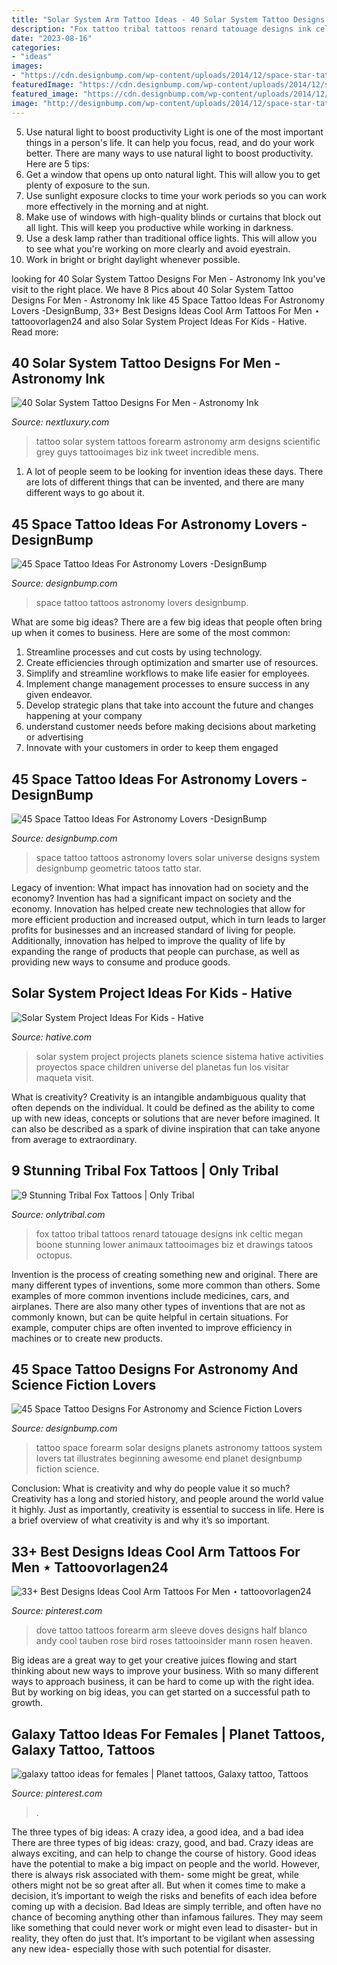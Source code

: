 ```yaml
---
title: "Solar System Arm Tattoo Ideas - 40 Solar System Tattoo Designs For Men"
description: "Fox tattoo tribal tattoos renard tatouage designs ink celtic megan boone stunning lower animaux tattooimages biz et drawings tatoos octopus"
date: "2023-08-16"
categories:
- "ideas"
images:
- "https://cdn.designbump.com/wp-content/uploads/2014/12/space-star-tattoos-13.jpg"
featuredImage: "https://cdn.designbump.com/wp-content/uploads/2014/12/space-star-tattoos-13.jpg"
featured_image: "https://cdn.designbump.com/wp-content/uploads/2014/12/space-star-tattoos-13.jpg"
image: "http://designbump.com/wp-content/uploads/2014/12/space-star-tattoos-9.jpg"
---
```



5) Use natural light to boost productivity
Light is one of the most important things in a person's life. It can help you focus, read, and do your work better. There are many ways to use natural light to boost productivity. Here are 5 tips:
1) Get a window that opens up onto natural light. This will allow you to get plenty of exposure to the sun.
2) Use sunlight exposure clocks to time your work periods so you can work more effectively in the morning and at night.
3) Make use of windows with high-quality blinds or curtains that block out all light. This will keep you productive while working in darkness.
4) Use a desk lamp rather than traditional office lights. This will allow you to see what you're working on more clearly and avoid eyestrain.
5) Work in bright or bright daylight whenever possible.

	

		
looking for 40 Solar System Tattoo Designs For Men - Astronomy Ink you've visit to the right place. We have 8 Pics about 40 Solar System Tattoo Designs For Men - Astronomy Ink like 45 Space Tattoo Ideas For Astronomy Lovers -DesignBump, 33+ Best Designs Ideas Cool Arm Tattoos For Men ⋆ tattoovorlagen24 and also Solar System Project Ideas For Kids - Hative. Read more:
		
    
## 40 Solar System Tattoo Designs For Men - Astronomy Ink

<img loading=lazy src="http://nextluxury.com/wp-content/uploads/swirly-grey-solar-system-tattoo-on-forearms-for-men.jpg" onerror="this.onerror=null;this.src='https://tse4.mm.bing.net/th?id=OIP.OQ4ezJSRLO5xUUZd6muxfgAAAA&amp;pid=15.1';" alt="40 Solar System Tattoo Designs For Men - Astronomy Ink">

_Source: nextluxury.com_

>tattoo solar system tattoos forearm astronomy arm designs scientific grey guys tattooimages biz ink tweet incredible mens. 

	

1. A lot of people seem to be looking for invention ideas these days. There are lots of different things that can be invented, and there are many different ways to go about it. 

    
## 45 Space Tattoo Ideas For Astronomy Lovers -DesignBump

<img loading=lazy src="http://designbump.com/wp-content/uploads/2014/12/space-star-tattoos-26.jpg" onerror="this.onerror=null;this.src='https://tse3.mm.bing.net/th?id=OIP.W3CNXMbughEw8gbfz-v9nQHaFj&amp;pid=15.1';" alt="45 Space Tattoo Ideas For Astronomy Lovers -DesignBump">

_Source: designbump.com_

>space tattoo tattoos astronomy lovers designbump. 

	

What are some big ideas?
There are a few big ideas that people often bring up when it comes to business. Here are some of the most common:
1. Streamline processes and cut costs by using technology.
2. Create efficiencies through optimization and smarter use of resources.
3. Simplify and streamline workflows to make life easier for employees.
4. Implement change management processes to ensure success in any given endeavor. 
5. Develop strategic plans that take into account the future and changes happening at your company 
6. understand customer needs before making decisions about marketing or advertising 
7. Innovate with your customers in order to keep them engaged 

    
## 45 Space Tattoo Ideas For Astronomy Lovers -DesignBump

<img loading=lazy src="http://designbump.com/wp-content/uploads/2014/12/space-star-tattoos-9.jpg" onerror="this.onerror=null;this.src='https://tse1.mm.bing.net/th?id=OIP.rER4qO4In5X-l_iDPL4dpQHaKz&amp;pid=15.1';" alt="45 Space Tattoo Ideas For Astronomy Lovers -DesignBump">

_Source: designbump.com_

>space tattoo tattoos astronomy lovers solar universe designs system designbump geometric tatoos tatto star. 

	

Legacy of invention: What impact has innovation had on society and the economy?
Invention has had a significant impact on society and the economy. Innovation has helped create new technologies that allow for more efficient production and increased output, which in turn leads to larger profits for businesses and an increased standard of living for people. Additionally, innovation has helped to improve the quality of life by expanding the range of products that people can purchase, as well as providing new ways to consume and produce goods.

    
## Solar System Project Ideas For Kids - Hative

<img loading=lazy src="https://hative.com/wp-content/uploads/2014/12/solar-system-project-ideas/solar-system-project-ideas.jpg" onerror="this.onerror=null;this.src='https://tse1.mm.bing.net/th?id=OIP.B_rcYdP8TcEsO2UVJoB3vQHaQq&amp;pid=15.1';" alt="Solar System Project Ideas For Kids - Hative">

_Source: hative.com_

>solar system project projects planets science sistema hative activities proyectos space children universe del planetas fun los visitar maqueta visit. 

	

What is creativity?
Creativity is an intangible andambiguous quality that often depends on the individual. It could be defined as the ability to come up with new ideas, concepts or solutions that are never before imagined. It can also be described as a spark of divine inspiration that can take anyone from average to extraordinary.

    
## 9 Stunning Tribal Fox Tattoos | Only Tribal

<img loading=lazy src="http://www.onlytribal.com/wp-content/uploads/2015/12/Tribal-Fox-Tattoo-for-Girls.jpg" onerror="this.onerror=null;this.src='https://tse1.mm.bing.net/th?id=OIP.4o3sP2kqiTQkRrXdA-z10wHaJ4&amp;pid=15.1';" alt="9 Stunning Tribal Fox Tattoos | Only Tribal">

_Source: onlytribal.com_

>fox tattoo tribal tattoos renard tatouage designs ink celtic megan boone stunning lower animaux tattooimages biz et drawings tatoos octopus. 

	

Invention is the process of creating something new and original. There are many different types of inventions, some more common than others. Some examples of more common inventions include medicines, cars, and airplanes. There are also many other types of inventions that are not as commonly known, but can be quite helpful in certain situations. For example, computer chips are often invented to improve efficiency in machines or to create new products.

    
## 45 Space Tattoo Designs For Astronomy And Science Fiction Lovers

<img loading=lazy src="https://cdn.designbump.com/wp-content/uploads/2014/12/space-star-tattoos-13.jpg" onerror="this.onerror=null;this.src='https://tse2.mm.bing.net/th?id=OIP.il5TJf9rjzD8QUTxFJzZ5AHaNJ&amp;pid=15.1';" alt="45 Space Tattoo Designs For Astronomy and Science Fiction Lovers">

_Source: designbump.com_

>tattoo space forearm solar designs planets astronomy tattoos system lovers tat illustrates beginning awesome end planet designbump fiction science. 

	

Conclusion: What is creativity and why do people value it so much?
Creativity has a long and storied history, and people around the world value it highly. Just as importantly, creativity is essential to success in life. Here is a brief overview of what creativity is and why it’s so important.

    
## 33+ Best Designs Ideas Cool Arm Tattoos For Men ⋆ Tattoovorlagen24

<img loading=lazy src="https://i.pinimg.com/736x/67/1a/6b/671a6b3604e036b21e64e28479fb326d.jpg" onerror="this.onerror=null;this.src='https://tse4.mm.bing.net/th?id=OIP.TlSVkUBxAbJU8aGGaTBrTAHaJB&amp;pid=15.1';" alt="33+ Best Designs Ideas Cool Arm Tattoos For Men ⋆ tattoovorlagen24">

_Source: pinterest.com_

>dove tattoo tattoos forearm arm sleeve doves designs half blanco andy cool tauben rose bird roses tattooinsider mann rosen heaven. 

	

Big ideas are a great way to get your creative juices flowing and start thinking about new ways to improve your business. With so many different ways to approach business, it can be hard to come up with the right idea. But by working on big ideas, you can get started on a successful path to growth.

    
## Galaxy Tattoo Ideas For Females | Planet Tattoos, Galaxy Tattoo, Tattoos

<img loading=lazy src="https://i.pinimg.com/736x/0d/f1/9c/0df19cefbd90587281b21c28b49b4501.jpg" onerror="this.onerror=null;this.src='https://tse2.mm.bing.net/th?id=OIP.-65jIlyERX0TNzMBGIMBGgHaLG&amp;pid=15.1';" alt="galaxy tattoo ideas for females | Planet tattoos, Galaxy tattoo, Tattoos">

_Source: pinterest.com_

>. 

	

The three types of big ideas: A crazy idea, a good idea, and a bad idea
There are three types of big ideas: crazy, good, and bad. Crazy ideas are always exciting, and can help to change the course of history. Good ideas have the potential to make a big impact on people and the world. However, there is always risk associated with them- some might be great, while others might not be so great after all. But when it comes time to make a decision, it’s important to weigh the risks and benefits of each idea before coming up with a decision.
Bad Ideas are simply terrible, and often have no chance of becoming anything other than infamous failures. They may seem like something that could never work or might even lead to disaster- but in reality, they often do just that. It’s important to be vigilant when assessing any new idea- especially those with such potential for disaster.

